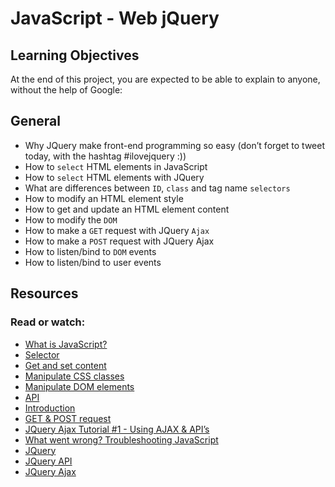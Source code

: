 # JavaScript - Web jQuery

## Learning Objectives
At the end of this project, you are expected to be able to explain to anyone, without the help of Google:

## General
- Why JQuery make front-end programming so easy (don’t forget to tweet today, with the hashtag #ilovejquery :))
- How to `select` HTML elements in JavaScript
- How to `select` HTML elements with JQuery
- What are differences between `ID`, `class` and tag name `selectors`
- How to modify an HTML element style
- How to get and update an HTML element content
- How to modify the `DOM`
- How to make a `GET` request with JQuery `Ajax`
- How to make a `POST` request with JQuery Ajax
- How to listen/bind to `DOM` events
- How to listen/bind to user events

## Resources
### Read or watch:

- [What is JavaScript?](https://intranet.aluswe.com/rltoken/GlfHjHDDooeBaCLeFt_5oQ)
- [Selector](https://intranet.aluswe.com/rltoken/y9XFbcbI8xNSqzip5nzQOA)
- [Get and set content](https://intranet.aluswe.com/rltoken/VsL0hGKxYpR9eUARxdT4jQ)
- [Manipulate CSS classes](https://intranet.aluswe.com/rltoken/VsL0hGKxYpR9eUARxdT4jQ)
- [Manipulate DOM elements](https://intranet.aluswe.com/rltoken/Rvfxebo-SyemipXFzJczaA)
- [API](https://intranet.aluswe.com/rltoken/q60BOhdJATsxQJqfNUbYHw)
- [Introduction](https://intranet.aluswe.com/rltoken/9PzTRREXMwnvL0nHCX0_BA)
- [GET & POST request](https://intranet.aluswe.com/rltoken/oopDTWGDRU7M25b01jzDBQ)
- [JQuery Ajax Tutorial #1 - Using AJAX & API’s](https://intranet.aluswe.com/rltoken/cUX7sSVGjIvPF0PHVA9TxQ)
- [What went wrong? Troubleshooting JavaScript](https://intranet.aluswe.com/rltoken/CjpTuQGkhwufzEuAd1RhfQ)
- [JQuery](https://intranet.aluswe.com/rltoken/IXrbW0eqxvXYnHNkM_3TFQ)
- [JQuery API](https://intranet.aluswe.com/rltoken/IXZ97_X2H3bu-icoF9aljg)
- [JQuery Ajax](https://intranet.aluswe.com/rltoken/fP1IZt7vTQn9Wd59hIGu3w)
